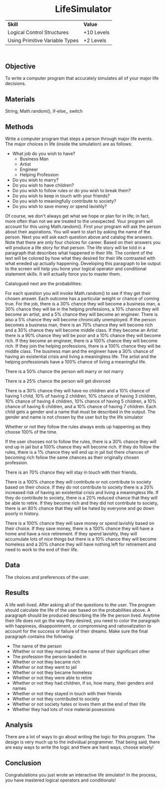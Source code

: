 <!DOCTYPE html>
<html>
<head>
</head>
<body>
	<header>
		<h1> LifeSimulator</h1>
		<table>
			<tr>
				<td><strong>Skill</strong></td>
				<td><strong>Value</strong></td>
			</tr>
			<tr>
				<td>Logical Control Structures</td>
				<td>+10 Levels</td>
			</tr>
			<tr>
				<td>Using Primitive Variable Types</td>
				<td>+2 Levels </td>
			</tr>
		</table>
	</header>
	<main>
		<section>
			<h2> Objective </h2>
			<p>
				To write a computer program that accurately simulates all of your major life decisions.
			</p>
		</section>
		<section>
			<h2> Materials </h2>
			<p>
				String, Math.random(), if-else,, switch
			</p>	
		</section>
		<section>
			<h2> Methods </h2>
			<p>
				Write a computer program that steps a person through major life events. The major choices in life (inside the simulation) are as follows:
				<ul>
					<li> What job do you wish to have?
						<ul>
							<li>Business Man</li>
							<li>Artist </li>
							<li>Engineer</li>
							<li>Helping Profession</li>
						</ul>
					</li>
					<li> Do you wish to marry?</li>
					<li> Do you wish to have children? </li>
					<li> Do you wish to follow rules or do you wish to break them?</li>
					<li> Do you wish to keep in touch with your friends?</li>
					<li> Do you wish to meaningfully contribute to society?</li>
					<li> Do you wish to save money or spend lavishly?</li>
				</ul>
			</p>
			<p>
				Of course, we don't always get what we hope or plan for in life; in fact, more often than not we are treated to the unexpected. Your program will account for this using Math.random(). First your program will ask the person about their aspirations. You will want to start by asking the name of the person. Next you will ask each question above and catalog the answers. Note that there are only four choices for career. Based on their answers you will produce a life story for that person. The life story will be told in a paragraph that describes what happened in their life. The content of the text will be colored by how what they desired for their life contrasted with what eneded up actually happening. Developing this paragraph to be output to the screen will help you hone your logical operator and conditional statement skills. It will actually force you to master them.	
			</p>
			<p>
				Catalogued next are the probabilities:
			</p>
			<p>
				For each question you will invoke Math.random() to see if they get their chosen answer. Each outcome has a particular weight or chance of coming true. For the job, there is a 30% chance they will become a business man, a 30% chance they will be in the helping professions, a 10% chance they will become an artist, and a 5% chance they will become an engineer. There is also a 5% chance they will become chronically unemployed. If the person becomes a business man, there is an 70% chance they will become rich and a 30% chance they will become middle class. If they become an Artist there is a 90% chance they will be poor and a 10% chance they will become rich. If they become an engineer, there is a 100% chance they will become rich. If they join the helping professions, there is a 100% chance they will be middle class. The business man and the engineer have a 30% chance of having an existential crisis and living a meaningless life. The artist and the helping professionals have a 100% chance of living a meaningful life.
			</p>
			<p> There is a 50% chance the person will marry or not marry </p>
			<p> There is a 25% chance the person will get divorced </p>
			<p> There is a 30% chance they will have no children and a 10% chance of having 1 child, 10% of having 2 children, 10% chance of having 3 children, 10% chance of having 4 children, 10% chance of having 5 children, a 10% chance of having 6 children, and a 10% chance of having 7 children. Each child gets a gender and a name that must be described in the output. The gender and name is not chosen by the user but by the life simulator</p>
			<p> Whether or not they follow the rules always ends up happening as they choose 100% of the time.</p>
			<p> If the user chooses not to follow the rules, there is a 30% chance they will end up in jail but a 100% chance they will become rich. If they do follow the rules, there is a 1% chance they will end up in jail but there chances of becoming rich follow the same chances as their originally chosen profession.</p>
			<p>
				There is an 70% chance they will stay in touch with their friends.
			</p>
			<p>
				There is a 100% chance they will contribute or not contribute to society based on their choice. If they do not contribute to society there is a 20% increased risk of having an existential crisis and living a meaningless life. If they do contribute to society, there is a 20% reduced chance that they will be able to retire. If they become rich and they did not contribute to society, there is an 80% chance that they will be hated by everyone and go down poorly in history.
			</p>
			<p>
				There is a 100% chance they will save money or spend lavishly based on their choice. If they save money, there is a 100% chance they will have a home and have a nice retirement. If they spend lavishly, they will accumulate lots of nice things but there is a 10% chance they will become homeless and a 20% chance they will have nothing left for retirement and need to work to the end of their life.
			</p>
		</section>
		<section>
			<h2> Data </h2>
			<p>
				The choices and preferences of the user.
			</p>
		</section>
		<section>
			<h2> Results </h2>
			<p>
				A life well-lived. After asking all of the questions to the user. The program should calculate the life of the user based on the probabilities above. A paragraph should be produced describing the life the person lived. Anytime their life does not go the way they desired, you need to color the paragraph with happiness, disappointment, or compromising and rationalization to account for the success or failure of their dreams. Make sure the final paragraph contains the following:
				<ul>
					<li> The name of the person </li>
					<li> Whether or not they married and the name of their significant other </li>
					<li> The profession the person landed in </li>
					<li> Whether or not they became rich </li>
					<li> Whether or not they went to jail </li>
					<li> Whether or not they became homeless </li>
					<li> Whether or not they were able to retire </li>
					<li> Whether or not they had children, if so, how many, their genders and names </li>
					<li> Whether or not they stayed in touch with their friends</li>
					<li> Whether or not they contributed to society </li>
					<li> Whether or not society hates or loves them at the end of their life</li>
					<li> Whether they had lots of nice material posessions </li>
				</ul>
			</p>
		</section>
		<section>
			<h2> Analysis </h2>
			<p>
				There are a lot of ways to go about writing the logic for this program. The design is very much up to the individual programmer. That being said, there are easy ways to write the logic and there are hard ways, choose wisely!
			</p>
		</section>
		<section>
			<h2> Conclusion </h2>
			<p>
				 Congratulations you just wrote an interactive life simulator! In the process, you have mastered logical operators and conditionals!
			</p>
		</section>
	</main>
</body>
</html>
